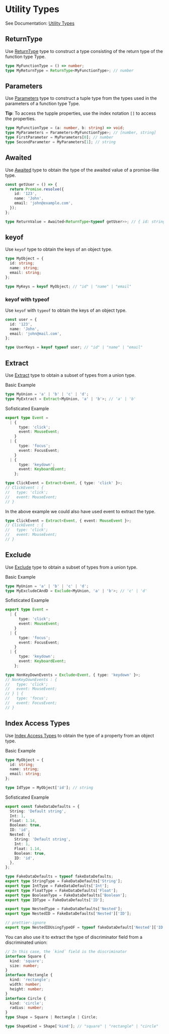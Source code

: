 # Utility Types

See Documentation: [Utility Types](https://www.typescriptlang.org/docs/handbook/utility-types.html)

## ReturnType

Use [ReturnType](https://www.typescriptlang.org/docs/handbook/utility-types.html#returntypetype) type to
construct a type consisting of the return type of the function type Type.

```typescript
type MyFunctionType = () => number;
type MyReturnType = ReturnType<MyFunctionType>; // number
```

## Parameters

Use [Parameters](https://www.typescriptlang.org/docs/handbook/utility-types.html#parameterstype) type to
construct a tuple type from the types used in the parameters of a function type Type.

**Tip**: To access the tupple properties, use the index notation `[]` to access the properties.

```typescript
type MyFunctionType = (a: number, b: string) => void;
type MyParameters = Parameters<MyFunctionType>; // [number, string]
type FirstParameter = MyParameters[0]; // number
type SecondParameter = MyParameters[1]; // string
```

## Awaited

Use [Awaited](https://www.typescriptlang.org/docs/handbook/utility-types.html#awaitedtype) type to obtain the
type of the awaited value of a promise-like type.

```typescript
const getUser = () => {
  return Promise.resolve({
    id: '123',
    name: 'John',
    email: 'john@example.com',
  });
};

type ReturnValue = Awaited<ReturnType<typeof getUser>>; // { id: string, name: string, email: string }
```

## keyof

Use `keyof` type to obtain the keys of an object type.

```typescript
type MyObject = {
  id: string;
  name: string;
  email: string;
};

type MyKeys = keyof MyObject; // "id" | "name" | "email"
```

### keyof with typeof

Use `keyof` with `typeof` to obtain the keys of an object type.

```typescript
const user = {
  id: '123',
  name: 'John',
  email: 'john@mail.com',
};

type UserKeys = keyof typeof user; // "id" | "name" | "email"
```

## Extract

Use [Extract](https://www.typescriptlang.org/docs/handbook/utility-types.html#extracttype-union) type to
obtain a subset of types from a union type.

Basic Example

```typescript
type MyUnion = 'a' | 'b' | 'c' | 'd';
type MyExtract = Extract<MyUnion, 'a' | 'b'>; // 'a' | 'b'
```

Sofisticated Example

```typescript
export type Event =
  | {
      type: 'click';
      event: MouseEvent;
    }
  | {
      type: 'focus';
      event: FocusEvent;
    }
  | {
      type: 'keydown';
      event: KeyboardEvent;
    };

type ClickEvent = Extract<Event, { type: 'click' }>;
// ClickEvent : {
//   type: 'click';
//   event: MouseEvent;
// }
```

In the above example we could also have used event to extract the type.

```typescript
type ClickEvent = Extract<Event, { event: MouseEvent }>;
// ClickEvent : {
//   type: 'click';
//   event: MouseEvent;
// }
```

## Exclude

Use [Exclude](https://www.typescriptlang.org/docs/handbook/utility-types.html#excludetype-union) type to
obtain a subset of types from a union type.

Basic Example

```typescript
type MyUnion = 'a' | 'b' | 'c' | 'd';
type MyExcludeCAndD = Exclude<MyUnion, 'a' | 'b'>; // 'c' | 'd'
```

Sofisticated Example

```typescript
export type Event =
  | {
      type: 'click';
      event: MouseEvent;
    }
  | {
      type: 'focus';
      event: FocusEvent;
    }
  | {
      type: 'keydown';
      event: KeyboardEvent;
    };

type NonKeyDownEvents = Exclude<Event, { type: 'keydown' }>;
// NonKeyDownEvents : {
//   type: 'click';
//   event: MouseEvent;
// } | {
//   type: 'focus';
//   event: FocusEvent;
// }
```

## Index Access Types

Use [Index Access Types](https://www.typescriptlang.org/docs/handbook/utility-types.html#index-types) to
obtain the type of a property from an object type.

Basic Example

```typescript
type MyObject = {
  id: string;
  name: string;
  email: string;
};

type IdType = MyObject['id']; // string
```

Sofisticated Example

```typescript
export const fakeDataDefaults = {
  String: 'Default string',
  Int: 1,
  Float: 1.14,
  Boolean: true,
  ID: 'id',
  Nested: {
    String: 'Default string',
    Int: 1,
    Float: 1.14,
    Boolean: true,
    ID: 'id',
  },
};

type FakeDataDefaults = typeof fakeDataDefaults;
export type StringType = FakeDataDefaults['String'];
export type IntType = FakeDataDefaults['Int'];
export type FloatType = FakeDataDefaults['Float'];
export type BooleanType = FakeDataDefaults['Boolean'];
export type IDType = FakeDataDefaults['ID'];

export type NestedType = FakeDataDefaults['Nested'];
export type NestedID = FakeDataDefaults['Nested']['ID'];

// prettier-ignore
export type NestedIDUsingTypeOF = typeof fakeDataDefault['Nested']['ID'];
```

You can also use it to extract the type of discriminator field from a discriminated union:

```typescript
// In this case, the `kind` field is the discriminator
interface Square {
  kind: 'square';
  size: number;
}
interface Rectangle {
  kind: 'rectangle';
  width: number;
  height: number;
}
interface Circle {
  kind: 'circle';
  radius: number;
}
type Shape = Square | Rectangle | Circle;

type ShapeKind = Shape['kind']; // "square" | "rectangle" | "circle"
```
